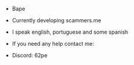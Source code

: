 - Bape

- Currently developing scammers.me
- I speak english, portuguese and some spanish
- If you need any help contact me:

- Discord: 62pe
